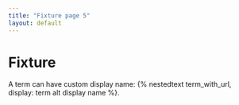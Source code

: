 ```yaml
---
title: "Fixture page 5"
layout: default
---
```


# Fixture

A term can have custom display name: {% nestedtext term_with_url, display: term alt display name %}.
